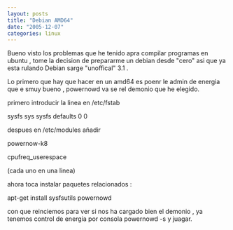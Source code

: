 ```yaml
---
layout: posts
title: "Debian AMD64"
date: "2005-12-07"
categories: linux
---
```


Bueno visto los problemas que he tenido apra compilar programas en ubuntu , tome la decision de prepararme un debian desde "cero" asi que ya esta rulando Debian sarge "unoffical" 3.1 .

Lo primero que hay que hacer en un amd64 es poenr le admin de energia que e smuy bueno , powernowd va se rel demonio que he elegido.

primero introducir la linea en /etc/fstab

sysfs sys sysfs defaults 0 0

despues en /etc/modules añadir

powernow-k8

cpufreq\_userespace

(cada uno en una linea)

ahora toca instalar paquetes relacionados :

apt-get install sysfsutils powernowd

con que reinciemos para ver si nos ha cargado bien el demonio , ya tenemos control de energia por consola powernowd -s y juagar.
